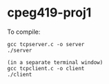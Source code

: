 # cpeg419-proj1

To compile: 
  
    gcc tcpserver.c -o server
    ./server
    
    (in a separate terminal window)
    gcc tcpclient.c -o client
    ./client
